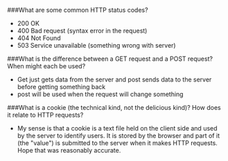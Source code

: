 ###What are some common HTTP status codes?

* 200 OK
* 400 Bad request (syntax error in the request)
* 404 Not Found
* 503 Service unavailable (something wrong with server)

###What is the difference between a GET request and a POST request? When might each be used?

* Get just gets data from the server and post sends data to the server before getting something back
* post will be used when the request will change something 

###What is a cookie (the technical kind, not the delicious kind)? How does it relate to HTTP requests?

* My sense is that a cookie is a text file held on the client side and used by the server to identify users. It is stored by the browser and part of it (the "value") is submitted to the server when it makes HTTP requests. Hope that was reasonably accurate.
